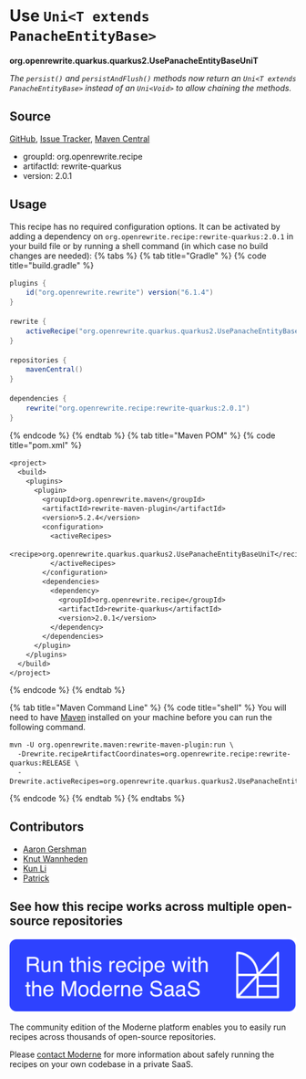 # Use `Uni<T extends PanacheEntityBase>`

**org.openrewrite.quarkus.quarkus2.UsePanacheEntityBaseUniT**

_The `persist()` and `persistAndFlush()` methods now return an `Uni<T extends PanacheEntityBase>` instead of an `Uni<Void>` to allow chaining the methods._

## Source

[GitHub](https://github.com/openrewrite/rewrite-quarkus/blob/main/src/main/java/org/openrewrite/quarkus/quarkus2/UsePanacheEntityBaseUniT.java), [Issue Tracker](https://github.com/openrewrite/rewrite-quarkus/issues), [Maven Central](https://central.sonatype.com/artifact/org.openrewrite.recipe/rewrite-quarkus/2.0.1/jar)

* groupId: org.openrewrite.recipe
* artifactId: rewrite-quarkus
* version: 2.0.1


## Usage

This recipe has no required configuration options. It can be activated by adding a dependency on `org.openrewrite.recipe:rewrite-quarkus:2.0.1` in your build file or by running a shell command (in which case no build changes are needed): 
{% tabs %}
{% tab title="Gradle" %}
{% code title="build.gradle" %}
```groovy
plugins {
    id("org.openrewrite.rewrite") version("6.1.4")
}

rewrite {
    activeRecipe("org.openrewrite.quarkus.quarkus2.UsePanacheEntityBaseUniT")
}

repositories {
    mavenCentral()
}

dependencies {
    rewrite("org.openrewrite.recipe:rewrite-quarkus:2.0.1")
}
```
{% endcode %}
{% endtab %}
{% tab title="Maven POM" %}
{% code title="pom.xml" %}
```markup
<project>
  <build>
    <plugins>
      <plugin>
        <groupId>org.openrewrite.maven</groupId>
        <artifactId>rewrite-maven-plugin</artifactId>
        <version>5.2.4</version>
        <configuration>
          <activeRecipes>
            <recipe>org.openrewrite.quarkus.quarkus2.UsePanacheEntityBaseUniT</recipe>
          </activeRecipes>
        </configuration>
        <dependencies>
          <dependency>
            <groupId>org.openrewrite.recipe</groupId>
            <artifactId>rewrite-quarkus</artifactId>
            <version>2.0.1</version>
          </dependency>
        </dependencies>
      </plugin>
    </plugins>
  </build>
</project>
```
{% endcode %}
{% endtab %}

{% tab title="Maven Command Line" %}
{% code title="shell" %}
You will need to have [Maven](https://maven.apache.org/download.cgi) installed on your machine before you can run the following command.

```shell
mvn -U org.openrewrite.maven:rewrite-maven-plugin:run \
  -Drewrite.recipeArtifactCoordinates=org.openrewrite.recipe:rewrite-quarkus:RELEASE \
  -Drewrite.activeRecipes=org.openrewrite.quarkus.quarkus2.UsePanacheEntityBaseUniT
```
{% endcode %}
{% endtab %}
{% endtabs %}

## Contributors
* [Aaron Gershman](aegershman@gmail.com)
* [Knut Wannheden](knut@moderne.io)
* [Kun Li](122563761+kunli2@users.noreply.github.com)
* [Patrick](patway99@gmail.com)


## See how this recipe works across multiple open-source repositories

[![Moderne Link Image](/.gitbook/assets/ModerneRecipeButton.png)](https://app.moderne.io/recipes/org.openrewrite.quarkus.quarkus2.UsePanacheEntityBaseUniT)

The community edition of the Moderne platform enables you to easily run recipes across thousands of open-source repositories.

Please [contact Moderne](https://moderne.io/product) for more information about safely running the recipes on your own codebase in a private SaaS.
